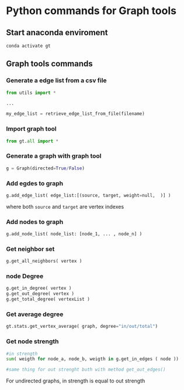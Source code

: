 # Python commands for Graph tools

## Start anaconda enviroment

```
conda activate gt
```

## Graph tools commands

### Generate a edge list from a csv file

```python
from utils import *

...

my_edge_list = retrieve_edge_list_from_file(filename)
```

### Import graph tool

```python
from gt.all import *
```


### Generate a graph with graph tool

```python
g = Graph(directed=True/False)
```

### Add egdes to graph

```python
g.add_edge_list( edge_list:[(source, target, weight=null,  )] )
```
where both `source` and `target` are vertex indexes

### Add nodes to graph

```python
g.add_node_list( node_list: [node_1, ... , node_n] )
```

### Get neighbor set

```python
g.get_all_neighbors( vertex )
```

### node Degree

```python
g.get_in_degree( vertex )
g.get_out_degree( vertex )
g.get_total_degree( vertexList )
```

### Get average degree

```python
gt.stats.get_vertex_average( graph, degree="in/out/total")
```

### Get node strength

```python
#in strength
sum( weigth for node_a, node_b, weigth in g.get_in_edges ( node ))

#same thing for out strenght buth with method get_out_edges()
```
For undirected graphs, in strength is equal to out strength



